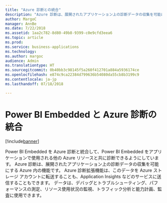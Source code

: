 ```yaml
---
title: "Azure 診断との統合"
description: "Azure 診断は、展開されたアプリケーション上の診断データの収集を可能にする Azure 内の機能です。"
author: MargoC
manager: AnnBe
ms.date: 7/22/2018
ms.assetid: 1aa2c782-8d80-49b8-9399-c0e9cfd3eea6
ms.topic: article
ms.prod: 
ms.service: business-applications
ms.technology: 
ms.author: margoc
audience: Admin
ms.translationtype: HT
ms.sourcegitcommit: 0b40bb3c98145f5a260f412701a884a5936174ce
ms.openlocfilehash: e874c9ca22384d799636b54080da55cb8b3199c9
ms.contentlocale: ja-jp
ms.lasthandoff: 07/18/2018

---
```

#  <a name="power-bi-embedded-integration-with-azure-diagnostics"></a>Power BI Embedded と Azure 診断の統合 




[!include[banner](../../../includes/banner.md)]

Power BI Embedded を Azure 診断と統合して、Power BI Embedded をアプリケーションで使用される他の Azure リソースと共に診断できるようにしています。 Azure 診断は、展開されたアプリケーション上の診断データの収集を可能にする Azure 内の機能です。 Azure 診断拡張機能は、このデータを Azure ストレージ アカウントに転送することも、Application Insights などのサービスに送信することもできます。 データは、デバッグとトラブルシューティング、パフォーマンスの測定、リソース使用状況の監視、トラフィック分析と能力計画、監査に使用できます。 

